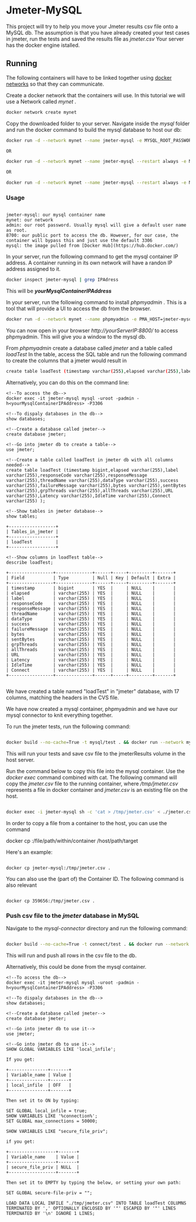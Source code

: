 # Jmeter-MySQL

This project will try to help you move your Jmeter results csv file onto a MySQL db.
The assumption is that you have already created your test cases in jmeter, run the tests and saved the results file as _jmeter.csv_
Your server has the docker engine istalled.

## Running
The following containers will have to be linked together using [docker networks](https://docs.docker.com/network/) so that they can communicate.

Create a docker network that the containers will use. In this tutorial we will use a Network called _mynet_ .

```bash
docker network create mynet
```

Copy the downloaded folder to your server.
Navigate inside the _mysql_ folder and run the docker command to build the mysql database to host our db:

```bash
docker run -d --network mynet --name jmeter-mysql -e MYSQL_ROOT_PASSWORD=admin -p 8700:3306 mysql

OR

docker run -d --network mynet --name jmeter-mysql --restart always -e MYSQL_ROOT_PASSWORD=admin -p 8700:3306 mysql

OR

docker run -d --network mynet --name jmeter-mysql --restart always -e MYSQL_ROOT_PASSWORD=admin --publish 8700:3306 mysql

```

### Usage

```

jmeter-mysql: our mysql container name
mynet: our network
admin: our root password. Usually mysql will give a default user name as root.
8700: our public port to access the db. However, for our case, the container will bypass this and just use the default 3306
mysql: the image pulled from [Docker Hub](https://hub.docker.com/)

```

In your server, run the following command to get the mysql container IP address.
A container running in its own network will have a randon IP address assigned to it.

```bash
docker inspect jmeter-mysql | grep IPAdress
```

This will be ***yourMysqlContainerIPAddress***

In your server, run the following command to install _phpmyadmin_ .
This is a tool that will provide a UI to access the db from the browser.

```bash
docker run -d --network mynet --name phpmyadmin -e PMA_HOST=jmeter-mysql -p 8800:80 phpmyadmin/phpmyadmin

```

You can now open in your browser _http://yourServerIP:8800/_ to access phpmyadmin. This will give you a window to the mysql db.

From _phpmyadmin_ create a database called _jmeter_ and a table called _loadTest_
In the table, access the SQL table and run the following command to create the columns that a jmeter would result in

```bash
create table loadTest (timestamp varchar(255),elapsed varchar(255),label varchar(255),responseCode varchar(255),responseMessage varchar(255),threadName varchar(255),dataType varchar(255),success varchar(255),failureMessage varchar(255),bytes varchar(255),sentBytes varchar(255),grpThreads varchar(255),allThreads varchar(255),URL varchar(255),Latency varchar(255),IdleTime varchar(255),Connect varchar(255) );

```

Alternatively, you can do this on the command line:

```
<!--To access the db-->
docker exec -it jmeter-mysql mysql -uroot -padmin -h<yourMysqlContainerIPAddress> -P3306

<!--To dispaly databases in the db-->
show databases;

<!--Create a database called jmeter-->
create database jmeter;

<!--Go into jmeter db to create a table-->
use jmeter;

<!--Create a table called loadTest in jmeter db with all columns needed-->
create table loadTest (timestamp bigint,elapsed varchar(255),label varchar(255),responseCode varchar(255),responseMessage varchar(255),threadName varchar(255),dataType varchar(255),success varchar(255),failureMessage varchar(255),bytes varchar(255),sentBytes varchar(255),grpThreads varchar(255),allThreads varchar(255),URL varchar(255),Latency varchar(255),IdleTime varchar(255),Connect varchar(255) );

<!--Show tables in jmeter database-->
show tables;

+------------------+
| Tables_in_jmeter |
+------------------+
| loadTest         |
+------------------+

<!--Show columns in loadTest table-->
describe loadTest;

+-----------------+--------------+------+-----+---------+-------+
| Field           | Type         | Null | Key | Default | Extra |
+-----------------+--------------+------+-----+---------+-------+
| timestamp       | bigint       | YES  |     | NULL    |       |
| elapsed         | varchar(255) | YES  |     | NULL    |       |
| label           | varchar(255) | YES  |     | NULL    |       |
| responseCode    | varchar(255) | YES  |     | NULL    |       |
| responseMessage | varchar(255) | YES  |     | NULL    |       |
| threadName      | varchar(255) | YES  |     | NULL    |       |
| dataType        | varchar(255) | YES  |     | NULL    |       |
| success         | varchar(255) | YES  |     | NULL    |       |
| failureMessage  | varchar(255) | YES  |     | NULL    |       |
| bytes           | varchar(255) | YES  |     | NULL    |       |
| sentBytes       | varchar(255) | YES  |     | NULL    |       |
| grpThreads      | varchar(255) | YES  |     | NULL    |       |
| allThreads      | varchar(255) | YES  |     | NULL    |       |
| URL             | varchar(255) | YES  |     | NULL    |       |
| Latency         | varchar(255) | YES  |     | NULL    |       |
| IdleTime        | varchar(255) | YES  |     | NULL    |       |
| Connect         | varchar(255) | YES  |     | NULL    |       |
+-----------------+--------------+------+-----+---------+-------+


```

We have created a table named "loadTest" in "jmeter" database, with 17 columns, matching the headers in the CVS file.

We have now created a mysql container, phpmyadmin and we have our mysql connector to knit everything together.

To run the jmeter tests, run the following command:

```bash

docker build --no-cache=True -t mysql/test . && docker run --network mynet --rm -v jmeterResults:/opt/apache-jmeter-5.2.1 mysql/test

```

This will run your tests and save csv file to the jmeterResults volume in the host server.

Run the command below to copy this file into the mysql container.
Use the _docker exec_ command combined with cat. The following command will copy the _jmeter.csv_ file to the running container, 
where _/tmp/jmeter.csv_ represents a file in docker container and _jmeter.csv_ is an existing file on the host.

```bash

docker exec -i jmeter-mysql sh -c 'cat > /tmp/jmeter.csv' < ./jmeter.csv

```

In order to copy a file from a container to the host, you can use the command

docker cp <containerId>:/file/path/within/container /host/path/target

Here's an example:

```

docker cp jmeter-mysql:/tmp/jmeter.csv .

```

You can also use the (part of) the Container ID. The following command is also relevant


```

docker cp 359656:/tmp/jmeter.csv .

```

### Push csv file to the _jmeter_ database in MySQL

Navigate to the _mysql-connector_ directory and run the following command:

```bash

docker build --no-cache=True -t connect/test . && docker run --network mynet --rm connect/test

```

This will run and push all rows in the csv file to the db.

Alternatively, this could be done from the mysql container. 

```
<!--To access the db-->
docker exec -it jmeter-mysql mysql -uroot -padmin -h<yourMysqlContainerIPAddress> -P3306

<!--To dispaly databases in the db-->
show databases;

<!--Create a database called jmeter-->
create database jmeter;

<!--Go into jmeter db to use it-->
use jmeter;

<!--Go into jmeter db to use it-->
SHOW GLOBAL VARIABLES LIKE 'local_infile';

If you get:

+---------------+-------+
| Variable_name | Value |
+---------------+-------+
| local_infile  | OFF   |
+---------------+-------+

Then set it to ON by typing:

SET GLOBAL local_infile = true;
SHOW VARIABLES LIKE '%connection%';
SET GLOBAL max_connections = 50000;

SHOW VARIABLES LIKE "secure_file_priv";

if you get:

+------------------+-------+
| Variable_name    | Value |
+------------------+-------+
| secure_file_priv | NULL  |
+------------------+-------+

Then set it to EMPTY by typing the below, or setting your own path:

SET GLOBAL secure-file-priv = "";

LOAD DATA LOCAL INFILE "./tmp/jmeter.csv" INTO TABLE loadTest COLUMNS TERMINATED BY ',' OPTIONALLY ENCLOSED BY '"' ESCAPED BY '"' LINES TERMINATED BY '\n' IGNORE 1 LINES;

```























